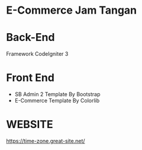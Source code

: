 # E-Commerce Jam Tangan 

# Back-End
Framework CodeIgniter 3
# Front End 
- SB Admin 2 Template By Bootstrap
- E-Commerce Template By Colorlib

# WEBSITE
https://time-zone.great-site.net/
